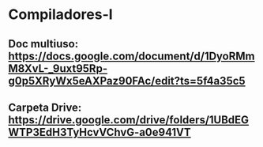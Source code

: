 # Compiladores-I

## Doc multiuso:  https://docs.google.com/document/d/1DyoRMmM8XvL-_9uxt95Rp-g0p5XRyWx5eAXPaz90FAc/edit?ts=5f4a35c5
## Carpeta Drive: https://drive.google.com/drive/folders/1UBdEGWTP3EdH3TyHcvVChvG-a0e941VT

